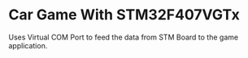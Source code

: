 # Car Game With STM32F407VGTx
Uses Virtual COM Port to feed the data from STM Board to the game application.
